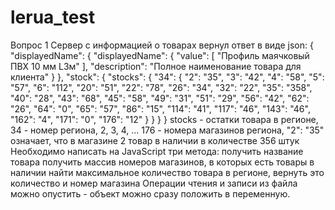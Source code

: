 # lerua_test

Вопрос 1
Сервер с информацией о товарах вернул ответ в виде json: 
{
	"displayedName": {
    	"displayedName": {
        	"value": [
            	"Профиль маячковый ПВХ 10 мм L3м"
        	],
        	"description": "Полное наименование товара для клиента"
        	}
    	},
	"stock": {
    	"stocks": {
            	"34": {
            	"2": "35",
            	"3": "42",
            	"4": "58",
            	"5": "57",
            	"6": "112",
            	"20": "51",
            	"22": "78",
            	"26": "34",
            	"32": "22",
            	"35": "358",
            	"40": "28",
            	"43": "68",
            	"45": "58",
            	"49": "31",
            	"51": "29",
            	"56": "42",
            	"62": "26",
            	"64": "0",
            	"65": "57",
            	"86": "15",
            	"114": "41",
            	"117": "46",
            	"143": "46",
            	"162": "4",
            	"171": "0",
            	"176": "12"
        	}
    	}
	}
}
stocks - остатки товара в регионе,
34 - номер региона,
2, 3, 4, ... 176 - номера магазинов региона,
"2": "35" означает, что в магазине 2 товар в наличии в количестве 356 штук
Необходимо написать на JavaScript три метода:
получить название товара
получить массив номеров магазинов, в которых есть товары в наличии
найти максимальное количество товара в регионе, вернуть это количество и номер магазина
Операции чтения и записи из файла можно опустить - объект можно сразу положить в переменную.

